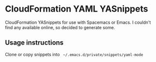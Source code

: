 # CloudFormation YAML YASnippets

CloudFormation YASnippets for use with Spacemacs or Emacs.
I couldn't find any available online, so decided to generate some.

## Usage instructions
Clone or copy snippets into 
``` ~/.emacs.d/private/snippets/yaml-mode```

